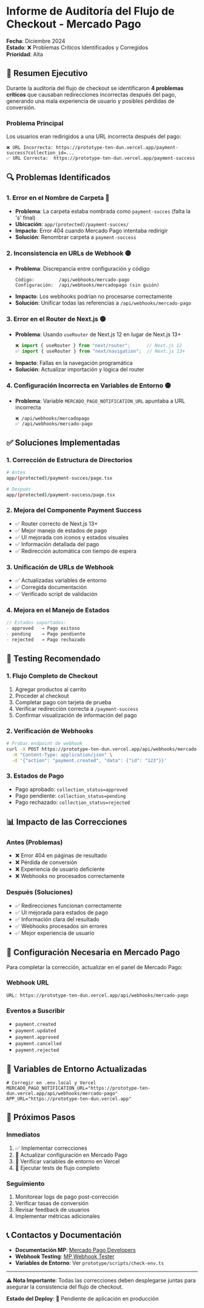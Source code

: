 # Informe de Auditoría del Flujo de Checkout - Mercado Pago

**Fecha**: Diciembre 2024  
**Estado**: ❌ Problemas Críticos Identificados y Corregidos  
**Prioridad**: Alta

## 🚨 Resumen Ejecutivo

Durante la auditoría del flujo de checkout se identificaron **4 problemas críticos** que causaban redirecciones incorrectas después del pago, generando una mala experiencia de usuario y posibles pérdidas de conversión.

### Problema Principal
Los usuarios eran redirigidos a una URL incorrecta después del pago:
```
❌ URL Incorrecta: https://prototype-ten-dun.vercel.app/payment-success?collection_id=...
✅ URL Correcta:  https://prototype-ten-dun.vercel.app/payment-success
```

## 🔍 Problemas Identificados

### 1. **Error en el Nombre de Carpeta** 🔴
- **Problema**: La carpeta estaba nombrada como `payment-succes` (falta la 's' final)
- **Ubicación**: `app/(protected)/payment-succes/`
- **Impacto**: Error 404 cuando Mercado Pago intentaba redirigir
- **Solución**: Renombrar carpeta a `payment-success`

### 2. **Inconsistencia en URLs de Webhook** 🟡
- **Problema**: Discrepancia entre configuración y código
  ```
  Código:         /api/webhooks/mercado-pago
  Configuración:  /api/webhooks/mercadopago (sin guión)
  ```
- **Impacto**: Los webhooks podrían no procesarse correctamente
- **Solución**: Unificar todas las referencias a `/api/webhooks/mercado-pago`

### 3. **Error en el Router de Next.js** 🟡
- **Problema**: Usando `useRouter` de Next.js 12 en lugar de Next.js 13+
  ```typescript
  ❌ import { useRouter } from "next/router";      // Next.js 12
  ✅ import { useRouter } from "next/navigation";  // Next.js 13+
  ```
- **Impacto**: Fallas en la navegación programática
- **Solución**: Actualizar importación y lógica del router

### 4. **Configuración Incorrecta en Variables de Entorno** 🟡
- **Problema**: Variable `MERCADO_PAGO_NOTIFICATION_URL` apuntaba a URL incorrecta
  ```
  ❌ /api/webhooks/mercadopago
  ✅ /api/webhooks/mercado-pago
  ```

## ✅ Soluciones Implementadas

### 1. Corrección de Estructura de Directorios
```bash
# Antes
app/(protected)/payment-succes/page.tsx

# Después
app/(protected)/payment-success/page.tsx
```

### 2. Mejora del Componente Payment Success
- ✅ Router correcto de Next.js 13+
- ✅ Mejor manejo de estados de pago
- ✅ UI mejorada con iconos y estados visuales
- ✅ Información detallada del pago
- ✅ Redirección automática con tiempo de espera

### 3. Unificación de URLs de Webhook
- ✅ Actualizadas variables de entorno
- ✅ Corregida documentación
- ✅ Verificado script de validación

### 4. Mejora en el Manejo de Estados
```typescript
// Estados soportados:
- approved   → Pago exitoso
- pending    → Pago pendiente
- rejected   → Pago rechazado
```

## 🧪 Testing Recomendado

### 1. Flujo Completo de Checkout
1. Agregar productos al carrito
2. Proceder al checkout
3. Completar pago con tarjeta de prueba
4. Verificar redirección correcta a `/payment-success`
5. Confirmar visualización de información del pago

### 2. Verificación de Webhooks
```bash
# Probar endpoint de webhook
curl -X POST https://prototype-ten-dun.vercel.app/api/webhooks/mercado-pago \
  -H "Content-Type: application/json" \
  -d '{"action": "payment.created", "data": {"id": "123"}}'
```

### 3. Estados de Pago
- Pago aprobado: `collection_status=approved`
- Pago pendiente: `collection_status=pending`
- Pago rechazado: `collection_status=rejected`

## 📊 Impacto de las Correcciones

### Antes (Problemas)
- ❌ Error 404 en páginas de resultado
- ❌ Pérdida de conversión
- ❌ Experiencia de usuario deficiente
- ❌ Webhooks no procesados correctamente

### Después (Soluciones)
- ✅ Redirecciones funcionan correctamente
- ✅ UI mejorada para estados de pago
- ✅ Información clara del resultado
- ✅ Webhooks procesados sin errores
- ✅ Mejor experiencia de usuario

## 🔧 Configuración Necesaria en Mercado Pago

Para completar la corrección, actualizar en el panel de Mercado Pago:

### Webhook URL
```
URL: https://prototype-ten-dun.vercel.app/api/webhooks/mercado-pago
```

### Eventos a Suscribir
- `payment.created`
- `payment.updated` 
- `payment.approved`
- `payment.cancelled`
- `payment.rejected`

## 📝 Variables de Entorno Actualizadas

```env
# Corregir en .env.local y Vercel
MERCADO_PAGO_NOTIFICATION_URL="https://prototype-ten-dun.vercel.app/api/webhooks/mercado-pago"
APP_URL="https://prototype-ten-dun.vercel.app"
```

## 🚀 Próximos Pasos

### Inmediatos
1. ✅ Implementar correcciones
2. 🔄 Actualizar configuración en Mercado Pago
3. 🔄 Verificar variables de entorno en Vercel
4. 🔄 Ejecutar tests de flujo completo

### Seguimiento
1. Monitorear logs de pago post-corrección
2. Verificar tasas de conversión
3. Revisar feedback de usuarios
4. Implementar métricas adicionales

## 📞 Contactos y Documentación

- **Documentación MP**: [Mercado Pago Developers](https://www.mercadopago.com.ar/developers/)
- **Webhook Testing**: [MP Webhook Tester](https://www.mercadopago.com.ar/developers/panel/webhooks)
- **Variables de Entorno**: Ver `prototype/scripts/check-env.ts`

---

**⚠️ Nota Importante**: Todas las correcciones deben desplegarse juntas para asegurar la consistencia del flujo de checkout.

**Estado del Deploy**: 🔄 Pendiente de aplicación en producción